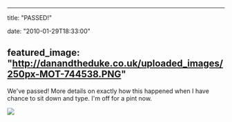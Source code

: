 
---
title: "PASSED!"

date: "2010-01-29T18:33:00"

featured_image: "http://danandtheduke.co.uk/uploaded_images/250px-MOT-744538.PNG"
---


We've passed!  More details on exactly how this happened when I have chance to sit down and type.  I'm off for a pint now.

<a href="http://danandtheduke.co.uk/uploaded_images/250px-MOT-744540.PNG"><img src="/images/passed/250px-MOT-744538.PNG"/></a>